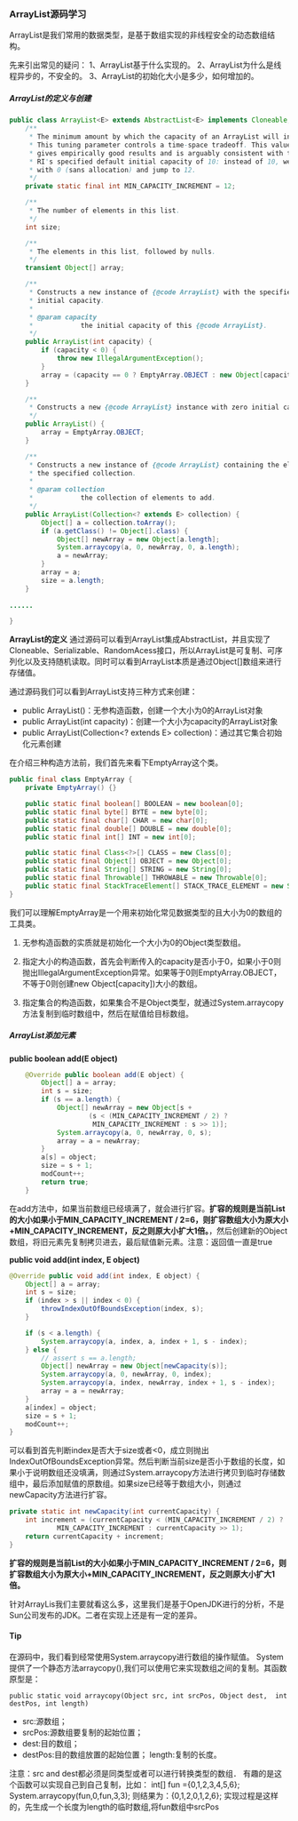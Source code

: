 ### ArrayList源码学习
ArrayList是我们常用的数据类型，是基于数组实现的非线程安全的动态数组结构。

先来引出常见的疑问：
1、ArrayList基于什么实现的。
2、ArrayList为什么是线程异步的，不安全的。
3、ArrayList的初始化大小是多少，如何增加的。

##### ArrayList的定义与创建
```java
public class ArrayList<E> extends AbstractList<E> implements Cloneable, Serializable, RandomAccess {
    /**
     * The minimum amount by which the capacity of an ArrayList will increase.
     * This tuning parameter controls a time-space tradeoff. This value (12)
     * gives empirically good results and is arguably consistent with the
     * RI's specified default initial capacity of 10: instead of 10, we start
     * with 0 (sans allocation) and jump to 12.
     */
    private static final int MIN_CAPACITY_INCREMENT = 12;

    /**
     * The number of elements in this list.
     */
    int size;

    /**
     * The elements in this list, followed by nulls.
     */
    transient Object[] array;

    /**
     * Constructs a new instance of {@code ArrayList} with the specified
     * initial capacity.
     *
     * @param capacity
     *            the initial capacity of this {@code ArrayList}.
     */
    public ArrayList(int capacity) {
        if (capacity < 0) {
            throw new IllegalArgumentException();
        }
        array = (capacity == 0 ? EmptyArray.OBJECT : new Object[capacity]);
    }

    /**
     * Constructs a new {@code ArrayList} instance with zero initial capacity.
     */
    public ArrayList() {
        array = EmptyArray.OBJECT;
    }

    /**
     * Constructs a new instance of {@code ArrayList} containing the elements of
     * the specified collection.
     *
     * @param collection
     *            the collection of elements to add.
     */
    public ArrayList(Collection<? extends E> collection) {
        Object[] a = collection.toArray();
        if (a.getClass() != Object[].class) {
            Object[] newArray = new Object[a.length];
            System.arraycopy(a, 0, newArray, 0, a.length);
            a = newArray;
        }
        array = a;
        size = a.length;
    }
    
......

}
```
**ArrayList的定义**
通过源码可以看到ArrayList集成AbstractList，并且实现了Cloneable、Serializable、RandomAcess接口，所以ArrayList是可复制、可序列化以及支持随机读取。同时可以看到ArrayList本质是通过Object[]数组来进行存储值。

通过源码我们可以看到ArrayList支持三种方式来创建：
- public ArrayList()：无参构造函数，创建一个大小为0的ArrayList对象
- public ArrayList(int capacity)：创建一个大小为capacity的ArrayList对象
- public ArrayList(Collection<? extends E> collection)：通过其它集合初始化元素创建

在介绍三种构造方法前，我们首先来看下EmptyArray这个类。
```java
public final class EmptyArray {
    private EmptyArray() {}

    public static final boolean[] BOOLEAN = new boolean[0];
    public static final byte[] BYTE = new byte[0];
    public static final char[] CHAR = new char[0];
    public static final double[] DOUBLE = new double[0];
    public static final int[] INT = new int[0];

    public static final Class<?>[] CLASS = new Class[0];
    public static final Object[] OBJECT = new Object[0];
    public static final String[] STRING = new String[0];
    public static final Throwable[] THROWABLE = new Throwable[0];
    public static final StackTraceElement[] STACK_TRACE_ELEMENT = new StackTraceElement[0];
}
```
我们可以理解EmptyArray是一个用来初始化常见数据类型的且大小为0的数组的工具类。

1. 无参构造函数的实质就是初始化一个大小为0的Object类型数组。

2. 指定大小的构造函数，首先会判断传入的capacity是否小于0，如果小于0则抛出IllegalArgumentException异常。如果等于0则EmptyArray.OBJECT，不等于0则创建new Object[capacity])大小的数组。

3. 指定集合的构造函数，如果集合不是Object类型，就通过System.arraycopy方法复制到临时数组中，然后在赋值给目标数组。

##### ArrayList添加元素
**public boolean add(E object)**
```java
    @Override public boolean add(E object) {
        Object[] a = array;
        int s = size;
        if (s == a.length) {
            Object[] newArray = new Object[s +
                    (s < (MIN_CAPACITY_INCREMENT / 2) ?
                     MIN_CAPACITY_INCREMENT : s >> 1)];
            System.arraycopy(a, 0, newArray, 0, s);
            array = a = newArray;
        }
        a[s] = object;
        size = s + 1;
        modCount++;
        return true;
    }
```
在add方法中，如果当前数组已经填满了，就会进行扩容。**扩容的规则是当前List的大小如果小于MIN_CAPACITY_INCREMENT / 2=6，则扩容数组大小为原大小+MIN_CAPACITY_INCREMENT，反之则原大小扩大1倍。**，然后创建新的Object数组，将旧元素先复制拷贝进去，最后赋值新元素。注意：返回值一直是true

**public void add(int index, E object)**
```java
@Override public void add(int index, E object) {
    Object[] a = array;
    int s = size;
    if (index > s || index < 0) {
        throwIndexOutOfBoundsException(index, s);
    }

    if (s < a.length) {
        System.arraycopy(a, index, a, index + 1, s - index);
    } else {
        // assert s == a.length;
        Object[] newArray = new Object[newCapacity(s)];
        System.arraycopy(a, 0, newArray, 0, index);
        System.arraycopy(a, index, newArray, index + 1, s - index);
        array = a = newArray;
    }
    a[index] = object;
    size = s + 1;
    modCount++;
}
```
可以看到首先判断index是否大于size或者<0，成立则抛出IndexOutOfBoundsException异常。然后判断当前size是否小于数组的长度，如果小于说明数组还没填满，则通过System.arraycopy方法进行拷贝到临时存储数组中，最后添加赋值的原数组。如果size已经等于数组大小，则通过newCapacity方法进行扩容。

```java
private static int newCapacity(int currentCapacity) {
    int increment = (currentCapacity < (MIN_CAPACITY_INCREMENT / 2) ?
            MIN_CAPACITY_INCREMENT : currentCapacity >> 1);
    return currentCapacity + increment;
}
```
**扩容的规则是当前List的大小如果小于MIN_CAPACITY_INCREMENT / 2=6，则扩容数组大小为原大小+MIN_CAPACITY_INCREMENT，反之则原大小扩大1倍。**


针对ArrayLis我们主要就看这么多，这里我们是基于OpenJDK进行的分析，不是Sun公司发布的JDK。二者在实现上还是有一定的差异。

#### Tip
在源码中，我们看到经常使用System.arraycopy进行数组的操作赋值。
System提供了一个静态方法arraycopy(),我们可以使用它来实现数组之间的复制。其函数原型是：

    public static void arraycopy(Object src, int srcPos, Object dest,  int destPos, int length)
    
- src:源数组；	
- srcPos:源数组要复制的起始位置；
- dest:目的数组；	
- destPos:目的数组放置的起始位置；	length:复制的长度。

注意：src and dest都必须是同类型或者可以进行转换类型的数组．
有趣的是这个函数可以实现自己到自己复制，比如：
int[] fun ={0,1,2,3,4,5,6}; 
System.arraycopy(fun,0,fun,3,3);
则结果为：{0,1,2,0,1,2,6};
实现过程是这样的，先生成一个长度为length的临时数组,将fun数组中srcPos 
